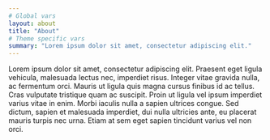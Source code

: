 ```yaml
---
# Global vars
layout: about
title: "About"
# Theme specific vars
summary: "Lorem ipsum dolor sit amet, consectetur adipiscing elit."
---
```


Lorem ipsum dolor sit amet, consectetur adipiscing elit. Praesent eget ligula vehicula, malesuada lectus nec, imperdiet risus. Integer vitae gravida nulla, ac fermentum orci. Mauris ut ligula quis magna cursus finibus id ac tellus. Cras vulputate tristique quam ac suscipit. Proin ut ligula vel ipsum imperdiet varius vitae in enim. Morbi iaculis nulla a sapien ultrices congue. Sed dictum, sapien et malesuada imperdiet, dui nulla ultricies ante, eu placerat mauris turpis nec urna. Etiam at sem eget sapien tincidunt varius vel non orci.
